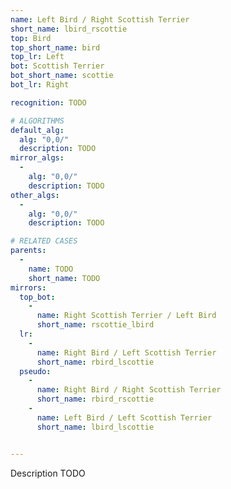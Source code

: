 ```yaml
---
name: Left Bird / Right Scottish Terrier
short_name: lbird_rscottie
top: Bird
top_short_name: bird
top_lr: Left
bot: Scottish Terrier
bot_short_name: scottie
bot_lr: Right

recognition: TODO

# ALGORITHMS
default_alg:
  alg: "0,0/"
  description: TODO
mirror_algs:
  -
    alg: "0,0/"
    description: TODO
other_algs:
  -
    alg: "0,0/"
    description: TODO

# RELATED CASES
parents:
  -
    name: TODO
    short_name: TODO
mirrors:
  top_bot:
    -
      name: Right Scottish Terrier / Left Bird
      short_name: rscottie_lbird
  lr:
    -
      name: Right Bird / Left Scottish Terrier
      short_name: rbird_lscottie
  pseudo:
    -
      name: Right Bird / Right Scottish Terrier
      short_name: rbird_rscottie
    -
      name: Left Bird / Left Scottish Terrier
      short_name: lbird_lscottie


---
```


Description TODO

